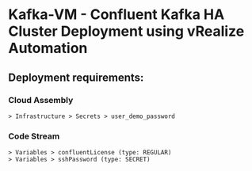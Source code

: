 # Kafka-VM - Confluent Kafka HA Cluster Deployment using vRealize Automation

## **Deployment requirements:**

### Cloud Assembly
```
> Infrastructure > Secrets > user_demo_password
```

### Code Stream 
```
> Variables > confluentLicense (type: REGULAR)
> Variables > sshPassword (type: SECRET)
```
